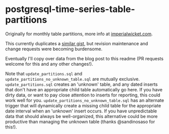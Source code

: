 postgresql-time-series-table-partitions
=======================================

Originally for monthly table partitions, more info at [imperialwicket.com](http://imperialwicket.com/postgresql-automating-monthly-table-partitions).

This currently duplicates a [similar gist](https://gist.github.com/imperialwicket/2720074), but revision maintenance and change requests were becoming burdensome.

Eventually I'll copy over data from the blog post to this readme (PR requests welcome for this and any other changes!).


Note that `update_partitions.sql` and `update_partitions_no_unknown_table.sql` are mutually exclusive. `update_partitions.sql` creates an 'unknown' table, and any dated inserts that don't have an appropriate child table automatically go here. If you have dirty data, or want to pay close attention to inserts for reporting, this could work well for you. `update_partitions_no_unknown_table.sql` has an alternate trigger that will dynamically create a missing child table for the appropriate date interval when an 'unknown' insert occurs. If you have unpredictable data that should always be well-organized, this alternative could be more productive than managing the unknown table (thanks @sandinosaso for this!).

